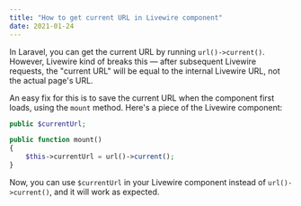 ```yaml
---
title: "How to get current URL in Livewire component"
date: 2021-01-24
---
```

In Laravel, you can get the current URL by running `url()->current()`. However, Livewire kind of breaks this — after subsequent Livewire requests, the "current URL" will be equal to the internal Livewire URL, not the actual page's URL.

An easy fix for this is to save the current URL when the component first loads, using the `mount` method. Here's a piece of the Livewire component:

```php
public $currentUrl;

public function mount()
{
    $this->currentUrl = url()->current();
}
```

Now, you can use `$currentUrl` in your Livewire component instead of `url()->current()`, and it will work as expected.
